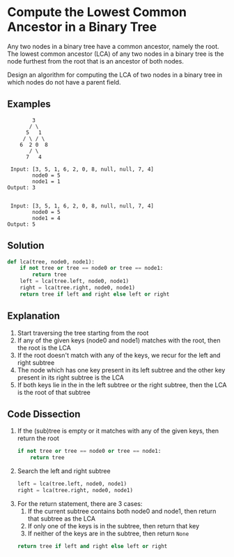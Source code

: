 # Compute the Lowest Common Ancestor in a Binary Tree
Any two nodes in a binary tree have a common ancestor, namely the root. The lowest common ancestor (LCA) of any two nodes in a binary tree is the node furthest from the root that is an ancestor of both nodes.

Design an algorithm for computing the LCA of two nodes in a binary tree in which nodes do not have a parent field.

## Examples
```
        3
       / \
      5   1
     / \ / \
    6  2 0  8
       / \
      7   4

 Input: [3, 5, 1, 6, 2, 0, 8, null, null, 7, 4]
        node0 = 5
        node1 = 1
Output: 3


 Input: [3, 5, 1, 6, 2, 0, 8, null, null, 7, 4]
        node0 = 5
        node1 = 4
Output: 5
```

## Solution
```python
def lca(tree, node0, node1):
    if not tree or tree == node0 or tree == node1:
        return tree
    left = lca(tree.left, node0, node1)
    right = lca(tree.right, node0, node1)
    return tree if left and right else left or right
```

## Explanation
1. Start traversing the tree starting from the root
2. If any of the given keys (node0 and node1) matches with the root, then the root is the LCA
3. If the root doesn't match with any of the keys, we recur for the left and right subtree
4. The node which has one key present in its left subtree and the other key present in its right subtree is the LCA
5. If both keys lie in the in the left subtree or the right subtree, then the LCA is the root of that subtree


## Code Dissection
1. If the (sub)tree is empty or it matches with any of the given keys, then return the root
    ```python
    if not tree or tree == node0 or tree == node1:
        return tree
    ```
2. Search the left and right subtree
    ```python
    left = lca(tree.left, node0, node1)
    right = lca(tree.right, node0, node1)
    ```
3. For the return statement, there are 3 cases:
    1. If the current subtree contains both node0 and node1, then return that subtree as the LCA
    2. If only one of the keys is in the subtree, then return that key
    3. If neither of the keys are in the subtree, then return `None`
    ```python
    return tree if left and right else left or right
    ```